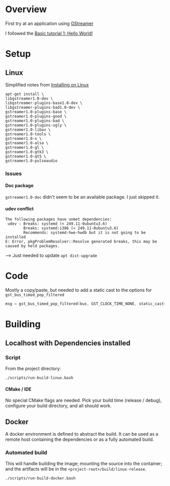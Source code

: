 # Overview
First try at an application using [GStreamer](https://gstreamer.freedesktop.org/documentation/index.html?gi-language=c)

I followed the [Basic tutorial 1: Hello World!](https://gstreamer.freedesktop.org/documentation/tutorials/basic/hello-world.html?gi-language=c)

# Setup 
## Linux
Simplified notes from [Installing on Linux](https://gstreamer.freedesktop.org/documentation/installing/on-linux.html?gi-language=c)

```shell
apt-get install \
libgstreamer1.0-dev \
libgstreamer-plugins-base1.0-dev \
libgstreamer-plugins-bad1.0-dev \
gstreamer1.0-plugins-base \
gstreamer1.0-plugins-good \
gstreamer1.0-plugins-bad \
gstreamer1.0-plugins-ugly \
gstreamer1.0-libav \
gstreamer1.0-tools \
gstreamer1.0-x \
gstreamer1.0-alsa \
gstreamer1.0-gl \
gstreamer1.0-gtk3 \
gstreamer1.0-qt5 \
gstreamer1.0-pulseaudio
```

### Issues
#### Doc package
`gstreamer1.0-doc` didn't seem to be an available package. I just skipped it.

#### udev conflict
```shell
The following packages have unmet dependencies:
 udev : Breaks: systemd (< 249.11-0ubuntu3.6)
        Breaks: systemd:i386 (< 249.11-0ubuntu3.6)
        Recommends: systemd-hwe-hwdb but it is not going to be installed
E: Error, pkgProblemResolver::Resolve generated breaks, this may be caused by held packages.
```

--> Just needed to update `apt dist-upgrade`


# Code
Mostly a copy/paste, but needed to add a static cast to the options for `gst_bus_timed_pop_filtered`  
```c
msg = gst_bus_timed_pop_filtered(bus, GST_CLOCK_TIME_NONE, static_cast<GstMessageType>(GST_MESSAGE_ERROR | GST_MESSAGE_EOS));
```

# Building
## Localhost with Dependencies installed

### Script
From the project directory:
```shell
./scripts/run-build-linux.bash
```

#### CMake / IDE
No special CMake flags are needed. Pick your build time (release / debug), configure your build directory,
and all should work.

## Docker
A docker environment is defined to abstract the build. It can be used as a remote host containing the dependencies
or as a fully automated build.

### Automated build
This will handle building the image; mounting the source into the container; and the artifacts will be in the 
`<project-root>/build/linux-release`.
```shell
./scripts/run-build-docker.bash
```
